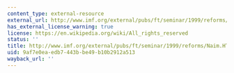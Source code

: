 ```yaml
---
content_type: external-resource
external_url: http://www.imf.org/external/pubs/ft/seminar/1999/reforms/Naim.HTM#I
has_external_license_warning: true
license: https://en.wikipedia.org/wiki/All_rights_reserved
status: ''
title: http://www.imf.org/external/pubs/ft/seminar/1999/reforms/Naim.HTM#I
uid: 9af7e0ea-edb7-443b-be49-b10b2912a513
wayback_url: ''
---
```

